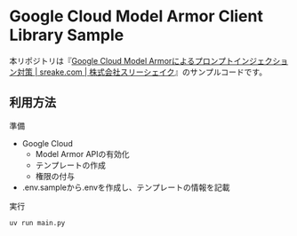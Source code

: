 # Google Cloud Model Armor Client Library Sample

本リポジトリは『[Google Cloud Model Armorによるプロンプトインジェクション対策 | sreake.com | 株式会社スリーシェイク](https://sreake.com/blog/prompt-injection-protection-with-google-cloud-model-armor/)』のサンプルコードです。

## 利用方法

準備

- Google Cloud
  - Model Armor APIの有効化
  - テンプレートの作成
  - 権限の付与
- .env.sampleから.envを作成し、テンプレートの情報を記載

実行

```sh
uv run main.py
```
